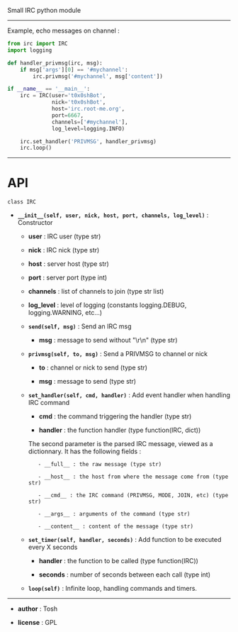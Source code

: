 Small IRC python module

-----------------------------

Example, echo messages on channel :

```python
from irc import IRC
import logging

def handler_privmsg(irc, msg):
    if msg['args'][0] == '#mychannel':
        irc.privmsg('#mychannel', msg['content'])

if __name__ == '__main__':
    irc = IRC(user='t0x0shBot',
              nick='t0x0shBot',
              host='irc.root-me.org',
              port=6667,
              channels=['#mychannel'],
              log_level=logging.INFO)

    irc.set_handler('PRIVMSG', handler_privmsg)
    irc.loop()
```

-----------------------------

# API

`class IRC`

- __`__init__(self, user, nick, host, port, channels, log_level)`__ : Constructor

    - __user__ : IRC user (type str)

    - __nick__ : IRC nick (type str)

    - __host__ : server host (type str)

    - __port__ : server port (type int)

    - __channels__ : list of channels to join (type str list)

    - __log_level__ : level of logging (constants logging.DEBUG, logging.WARNING, etc...)

    - __`send(self, msg)`__ : Send an IRC msg

         - __msg__ : message to send without "\\r\\n" (type str)

    - __`privmsg(self, to, msg)`__ : Send a PRIVMSG to channel or nick

         - __to__ : channel or nick to send (type str)

         - __msg__ : message to send (type str)

    - __`set_handler(self, cmd, handler)`__ : Add event handler when handling IRC command

         - __cmd__ : the command triggering the handler (type str)

         - __handler__ : the function handler (type function(IRC, dict))

         The second parameter is the parsed IRC message, viewed as a dictionnary. It has the following fields :

             - __full__ : the raw message (type str)

             - __host__ : the host from where the message come from (type str)

             - __cmd__ : the IRC command (PRIVMSG, MODE, JOIN, etc) (type str)

             - __args__ : arguments of the command (type str)

             - __content__ : content of the message (type str)

    - __`set_timer(self, handler, seconds)`__ : Add function to be executed every X seconds

         - __handler__ : the function to be called (type function(IRC))

         - __seconds__ : number of seconds between each call (type int)


    - __`loop(self)`__ : Infinite loop, handling commands and timers.

-----------------------------

  - __author__ : Tosh

  - __license__ : GPL
